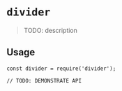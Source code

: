 # `divider`

> TODO: description

## Usage

```
const divider = require('divider');

// TODO: DEMONSTRATE API
```
